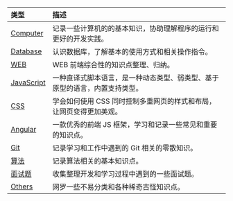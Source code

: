 <!-- markdownlint-disable MD041 -->

| 类型 | 描述 |
| :-- | :-- |
| [Computer](./Computer.md) | 记录一些计算机的的基本知识，协助理解程序的运行和更好的开发实践。 |
| [Database](./Database.md) | 认识数据库，了解基本的使用方式和相关操作指令。 |
| [WEB](./WEB.md) | WEB 前端综合性的知识点整理、归纳。 |
| [JavaScript](./JavaScript.md) | 一种直译式脚本语言，是一种动态类型、弱类型、基于原型的语言，内置支持类型。 |
| [CSS](./CSS.md) | 学会如何使用 CSS 同时控制多重网页的样式和布局，让网页变得更加美观。 |
| [Angular](./Angular.md) | 一款优秀的前端 JS 框架，学习和记录一些常见和重要的知识点。 |
| [Git](./Git.md) | 记录学习和工作中遇到的 Git 相关的零散知识。 |
| [算法](./Algorithm.md) | 记录算法相关的基本知识点。 |
| [面试题](./Interview.md) | 收集整理开发和学习过程中遇到的一些面试题。 | |
| [Others](./Others.md) | 网罗一些不易分类和各种稀奇古怪知识点。 |
